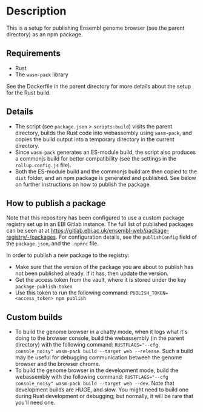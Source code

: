 # Description
This is a setup for publishing Ensembl genome browser (see the parent directory) as an npm package.

## Requirements
- Rust
- The `wasm-pack` library

See the Dockerfile in the parent directory for more details about the setup for the Rust build.

## Details
- The script (see `package.json` > `scripts:build`) visits the parent directory, builds the Rust code into webassembly using `wasm-pack`, and copies the build output into a temporary directory in the current directory.
- Since `wasm-pack` generates an ES-module build, the script also produces a commonjs build for better compatibility (see the settings in the `rollup.config.js` file).
- Both the ES-module build and the commonjs build are then copied to the `dist` folder, and an npm package is generated and published. See below on further instructions on how to publish the package.

## How to publish a package
Note that this repository has been configured to use a custom package registry set up in an EBI Gitlab instance. The full list of published packages can be seen at at https://gitlab.ebi.ac.uk/ensembl-web/package-registry/-/packages. For configuration details, see the `publishConfig` field of the `package.json`, and the `.npmrc` file.

In order to publish a new package to the registry:
- Make sure that the version of the package you are about to publish has not been published already. If it has, then update the version.
- Get the access token from the vault, where it is stored under the key `package-publish-token`
- Use this token to run the following command: `PUBLISH_TOKEN=<access_token> npm publish`

## Custom builds
- To build the genome browser in a chatty mode, when it logs what it's doing to the browser console, build the webassembly (in the parent directory) with the following command: `RUSTFLAGS="--cfg console_noisy" wasm-pack build --target web --release`. Such a build may be useful for debugging communication between the genome browser and the browser chrome.
- To build the genome browser in the development mode, build the webassembly with the following command: `RUSTFLAGS="--cfg console_noisy" wasm-pack build --target web --dev`. Note that development builds are HUGE, and slow. You might need to build one during Rust development or debugging; but normally, it will be rare that you'll need one.